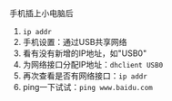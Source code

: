 手机插上小电脑后

1. `ip addr`
2. 手机设置：通过USB共享网络
3. 看有没有新增的IP地址，如"USB0"
4. 为网络接口分配IP地址：`dhclient USB0`
5. 再次查看是否有网络接口：`ip addr`
6. ping一下试试：`ping www.baidu.com`